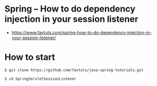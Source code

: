 # Spring – How to do dependency injection in your session listener

* https://www.favtuts.com/spring-how-to-do-dependency-injection-in-your-session-listener/

# How to start

```bash
$ git clone https://github.com/favtuts/java-spring-tutorials.git

$ cd SpringServletSessionListener
```